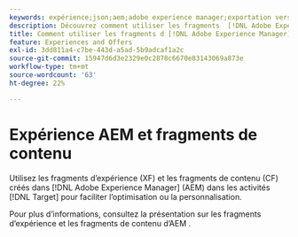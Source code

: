 ```yaml
---
keywords: expérience;json;aem;adobe experience manager;exportation vers adobe target;fragments d’expérience;fragments;XF
description: Découvrez comment utiliser les fragments  [!DNL Adobe Experience Manager] ’expérience dans les activités  [!DNL Adobe Target] .
title: Comment utiliser les fragments d [!DNL Adobe Experience Manager] expérience (AEM) ?
feature: Experiences and Offers
exl-id: 3dd811a4-c7be-443d-a5ad-5b9adcaf1a2c
source-git-commit: 15947d6d3e2329e0c2878c6670e83143069a873e
workflow-type: tm+mt
source-wordcount: '63'
ht-degree: 22%

---
```


# Expérience AEM et fragments de contenu

Utilisez les fragments d’expérience (XF) et les fragments de contenu (CF) créés dans [!DNL Adobe Experience Manager] (AEM) dans les activités [!DNL Target] pour faciliter l’optimisation ou la personnalisation.

Pour plus d’informations, consultez la présentation sur les fragments d’expérience et les fragments de contenu d’AEM [](/help/main/c-integrating-target-with-mac/aem/aem-experience-and-content-fragments.md).